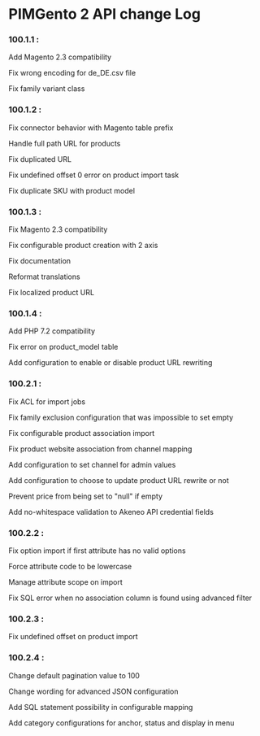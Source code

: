# PIMGento 2 API change Log

### 100.1.1 :
Add Magento 2.3 compatibility

Fix wrong encoding for de_DE.csv file

Fix family variant class

### 100.1.2 :
Fix connector behavior with Magento table prefix

Handle full path URL for products

Fix duplicated URL

Fix undefined offset 0 error on product import task

Fix duplicate SKU with product model

### 100.1.3 :
Fix Magento 2.3 compatibility

Fix configurable product creation with 2 axis

Fix documentation

Reformat translations

Fix localized product URL

### 100.1.4 :
Add PHP 7.2 compatibility

Fix error on product_model table

Add configuration to enable or disable product URL rewriting

### 100.2.1 :
Fix ACL for import jobs

Fix family exclusion configuration that was impossible to set empty

Fix configurable product association import

Fix product website association from channel mapping

Add configuration to set channel for admin values

Add configuration to choose to update product URL rewrite or not

Prevent price from being set to "null" if empty

Add no-whitespace validation to Akeneo API credential fields

### 100.2.2 :
Fix option import if first attribute has no valid options

Force attribute code to be lowercase

Manage attribute scope on import

Fix SQL error when no association column is found using advanced filter

### 100.2.3 :
Fix undefined offset on product import

### 100.2.4 :
Change default pagination value to 100

Change wording for advanced JSON configuration

Add SQL statement possibility in configurable mapping

Add category configurations for anchor, status and display in menu